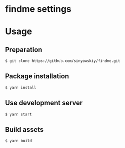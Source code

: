 # findme settings

# Usage
## Preparation
```bash
$ git clone https://github.com/sinyawskiy/findme.git
```

## Package installation
```bash
$ yarn install
```

## Use development server

```bash
$ yarn start
```

## Build assets

```bash
$ yarn build
```


